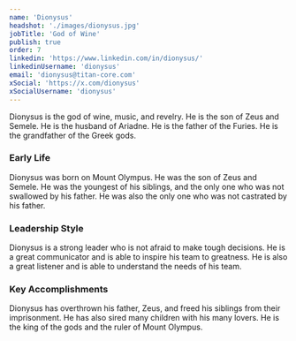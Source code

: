 ```yaml
---
name: 'Dionysus'
headshot: './images/dionysus.jpg'
jobTitle: 'God of Wine'
publish: true
order: 7
linkedin: 'https://www.linkedin.com/in/dionysus/'
linkedinUsername: 'dionysus'
email: 'dionysus@titan-core.com'
xSocial: 'https://x.com/dionysus'
xSocialUsername: 'dionysus'
---
```


Dionysus is the god of wine, music, and revelry. He is the son of Zeus and Semele. He is the husband of Ariadne. He is the father of the Furies. He is the grandfather of the Greek gods.

### Early Life

Dionysus was born on Mount Olympus. He was the son of Zeus and Semele. He was the youngest of his siblings, and the only one who was not swallowed by his father. He was also the only one who was not castrated by his father.

### Leadership Style

Dionysus is a strong leader who is not afraid to make tough decisions. He is a great communicator and is able to inspire his team to greatness. He is also a great listener and is able to understand the needs of his team.

### Key Accomplishments

Dionysus has overthrown his father, Zeus, and freed his siblings from their imprisonment. He has also sired many children with his many lovers. He is the king of the gods and the ruler of Mount Olympus.

